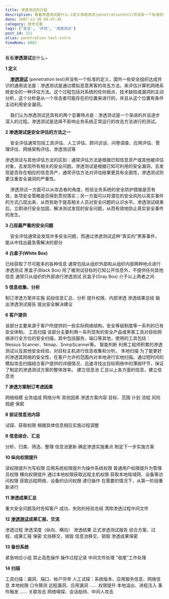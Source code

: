 ```yaml
---
title: 渗透测试的介绍
description: 看看渗透测试是什么~1定义渗透测试(penetrationtest)并没有一个标准的定义，国外一些安全组织达成共识的通用说法是：渗透测试是通过模拟恶意黑客的攻击方法，来评估计算机网络系统安全的一种评估方法。这个过程包括对系统的任何弱点、技术缺陷或漏洞的主动分析，这个分析是从一个攻击者可能存在的位置来进行的，并且从这个位置有条件主动利用安全漏洞。我们认为渗透测试还具有的两个显著特点是：渗透测试是一个渐进的并且逐步深入的过程。渗透测试是选择不影响业务系统正常运行的攻击方法进行的测试。
date: 2007-12-30 09:47:45
category: 技术文章
tags: ['安全', '评测', '渗透测试']
post_id: 311
alias: penetration-test-intro
ViewNums: 6882
---
```


看看**渗透测试**是什么~

**1 定义**

    [**渗透测试**](/blog/penetration-test-intro) (penetration test)并没有一个标准的定义，国外一些安全组织达成共识的通用说法是：渗透测试是通过模拟恶意黑客的攻击方法，来评估计算机网络系统安全的一种评估方法。这个过程包括对系统的任何弱点、技术缺陷或漏洞的主动分析，这个分析是从一个攻击者可能存在的位置来进行的，并且从这个位置有条件主动利用安全漏洞。

    我们认为渗透测试还具有的两个显著特点是：渗透测试是一个渐进的并且逐步深入的过程。渗透测试是选择不影响业务系统正常运行的攻击方法进行的测试。

**2 渗透测试是安全评估的方法之一**

    安全评估通常包括工具评估、人工评估、顾问访谈、问卷调查、应用评估、管理评估、网络架构评估、渗透测试等

渗透测试与其他评估方法的区别：通常评估方法是根据已知信息资产或其他被评估对象，去发现所有相关的安全问题。渗透测试是根据已知可利用的安全漏洞，去发现是否存在相应的信息资产，通常评估方法对评估结果更具有全面性，渗透测试则更注重安全漏洞的严重性。

    渗透测试一方面可以从攻击者的角度，检验业务系统的安全防护措施是否有效，各项安全策略是否得到贯彻落实；另一方面可以将潜在的安全风险以真实事件的方式凸现出来，从而有助于提高相关人员对安全问题的认识水平。渗透测试结束后，立即进行安全加固，解决测试发现的安全问题，从而有效地防止真实安全事件的发生。

**3 凸现最严重的安全问题**

    安全评估通常会发现许多安全问题，而通过渗透测试这种“真实的”黑客事件，能从中找出最急需解决的部分

**4 白盒子(White Box)**

已经获取了尽可能多的各种信息
通常包括从组织外部和从组织内部两种地点进行渗透测试
黑盒子(Black Box)
除了被测试目标的已知公开信息外，不提供任何其他信息
通常只从组织的外部进行渗透测试
灰盒子(Gray Box)
介于以上两者之间

**5 信息收集、分析**

制订渗透方案并实施
前段信息汇总、分析
提升权限、内部渗透
渗透结果总结
输出渗透测试报告
提出安全解决建议

**6 客户提供**

该部分主要来源于客户所提供的一些实际网络结构，安全等级制度等一系列的已有安全体制。
工具扫描
该部分主要利用一系列现有的安全产品或黑客工具对目标网络进行全方位的安全扫描，其中包括服务，端口等其他，使用的工具包括：Nessus Scanner、Nmap、SnmpScanner等。
智能判断
利用工程师积累的渗透测试以及其他安全经验，对目标主机进行信息收集和分析。
本地扫描
为了能更好的渗透其网络的安全性，在客户允许的范围内对本地进行实地扫描。通过短时间的模拟攻击扫描结合客户提供的详细情况，迅速寻找出目标网络中的薄弱环节，保证了制定的渗透测试方案的整体效率。
建立信息池
汇总以上各方面的信息，建立信息池

**7 渗透方案制订考虑因素**

网络规模
业务组成
网络分布
其他因素
渗透方案内容
目标、范围
计划
流程
风险规避
保密

**8 验证信息池内容**

试探、获取权限
根据具体信息相应实施过程调整

**9 信息综合、汇总**

分析、归类、筛选、整理
信息池更新
确定渗透实施重点
制定下一步实施方案

**10 纵向权限提升**

读权限提升为写权限
应用系统权限提升为操作系统权限
普通用户权限提升为管理员权限
横向权限提升
通过本地权限获取远程主机权限
获取本地局域网、设备等访问权限
获取远程网络、设备的访问权限
递归操作
在需要的情况下，从第一阶段重新进行

**11 渗透成果汇总**

重大安全问题及时告知客户
成功、失败的经验总结
清除渗透过程中间文件

**12 [渗透测试](/blog/penetration-test-intro)成果汇报、交流**

渗透过程
渗透深度（纵向、横向）
渗透结果
正式渗透测试报告
综合方案、过程、成果汇报
保密
文挡移交、销毁
信息池移交、销毁
渗透成果保密

**13 备份系统**

紧急响应小组
禁止高危操作
操作过程记录
中间文件处理
“收尾”工作处理

**14 扫描**

工具扫描：漏洞、端口、帐户穷举
人工试探：系统版本、应用服务信息、网络信息
本地权限
口令猜测
远程漏洞、应用漏洞
……
权限提升
本地溢出、进程注入
事件触发
……
关联攻击
网络嗅探、会话劫持、中间人攻击

